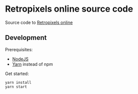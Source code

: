 # Retropixels online source code

Source code to [Retropixels online](https://www.micheldebree.nl/retropixels)

## Development

Prerequisites:

- [NodeJS](https://nodejs.org)
- [Yarn](https://yarnpkg.com) instead of npm

Get started:

    yarn install
    yarn start

